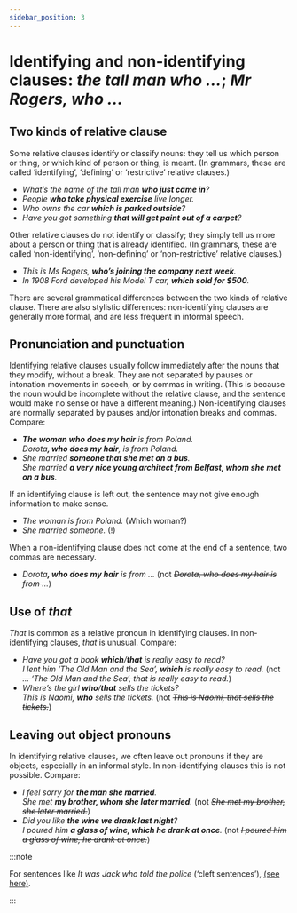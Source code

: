 ```yaml
---
sidebar_position: 3
---
```


# Identifying and non-identifying clauses: *the tall man who …*; *Mr Rogers, who …*

## Two kinds of relative clause

Some relative clauses identify or classify nouns: they tell us which person or thing, or which kind of person or thing, is meant. (In grammars, these are called ‘identifying’, ‘defining’ or ‘restrictive’ relative clauses.)

- *What’s the name of the tall man **who just came in**?*
- *People **who take physical exercise** live longer.*
- *Who owns the car **which is parked outside**?*
- *Have you got something **that will get paint out of a carpet**?*

Other relative clauses do not identify or classify; they simply tell us more about a person or thing that is already identified. (In grammars, these are called ‘non-identifying’, ‘non-defining’ or ‘non-restrictive’ relative clauses.)

- *This is Ms Rogers, **who’s joining the company next week**.*
- *In 1908 Ford developed his Model T car, **which sold for $500**.*

There are several grammatical differences between the two kinds of relative clause. There are also stylistic differences: non-identifying clauses are generally more formal, and are less frequent in informal speech.

## Pronunciation and punctuation

Identifying relative clauses usually follow immediately after the nouns that they modify, without a break. They are not separated by pauses or intonation movements in speech, or by commas in writing. (This is because the noun would be incomplete without the relative clause, and the sentence would make no sense or have a different meaning.) Non-identifying clauses are normally separated by pauses and/or intonation breaks and commas. Compare:

- ***The woman who does my hair** is from Poland.*  
  *Dorota<strong>, who does my hair</strong>, is from Poland.*
- *She married **someone that she met on a bus**.*  
  *She married **a very nice young architect from Belfast, whom she met on a bus**.*

If an identifying clause is left out, the sentence may not give enough information to make sense.

- *The woman is from Poland.* (Which woman?)
- *She married someone.* (!)

When a non-identifying clause does not come at the end of a sentence, two commas are necessary.

- *Dorota<strong>, who does my hair</strong> is from …* (not *~~Dorota, who does my hair is from …~~*)

## Use of *that*

*That* is common as a relative pronoun in identifying clauses. In non-identifying clauses, *that* is unusual. Compare:

- *Have you got a book **which**/**that** is really easy to read?*  
  *I lent him ‘The Old Man and the Sea’, **which** is really easy to read.* (not *~~… ‘The Old Man and the Sea’, that is really easy to read.~~*)
- *Where’s the girl **who**/**that** sells the tickets?*  
  *This is Naomi, **who** sells the tickets.* (not *~~This is Naomi, that sells the tickets.~~*)

## Leaving out object pronouns

In identifying relative clauses, we often leave out pronouns if they are objects, especially in an informal style. In non-identifying clauses this is not possible. Compare:

- *I feel sorry for **the man she married**.*  
  *She met **my brother, whom she later married**.* (not *~~She met my brother, she later married.~~*)
- *Did you like **the wine we drank last night**?*  
  *I poured him **a glass of wine, which he drank at once**.* (not *~~I poured him a glass of wine, he drank at once.~~*)

:::note

For sentences like *It was Jack who told the police* (‘cleft sentences’), [(see here)](./../information-structure/cleft-sentences-it-was-my-secretary-who).

:::
